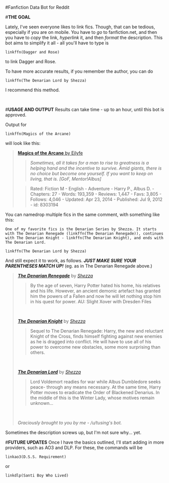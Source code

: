 #Fanfiction Data Bot for Reddit

#**THE GOAL**

Lately, I've seen everyone likes to link fics. Though, that can be tedious, especially if you are on mobile. You have to *go* to fanfiction.net, and then you have to *copy* the link, *hyperlink* it, and then *format* the description. This bot aims to simplify it all - all you'll have to type is

    linkffn(Dagger and Rose)

to link Dagger and Rose.

To have more accurate results, if you remember the author, you can do

    linkffn(The Denarian Lord by Shezza)

I recommend this method.



&nbsp;

#**USAGE AND OUTPUT**
Results can take time - up to an hour, until this bot is approved.

Output for

    linkffn(Magics of the Arcane)

will look like this:
> [**Magics of the Arcane** by Eilyfe](https://www.fanfiction.net/s/8303194/1/Magics-of-the-Arcane)
> > *Sometimes, all it takes for a man to rise to greatness is a helping hand and the incentive to survive. Amid giants, there is no choice but become one yourself. If you want to keep on living, that is. [GoF, Mentor!Albus]*
>
>
> > Rated: Fiction M - English - Adventure - Harry P., Albus D. - Chapters: 27 - Words: 193,359 - Reviews: 1,447 - Favs: 3,805 - Follows: 4,046 - Updated: Apr 23, 2014 - Published: Jul 9, 2012 - id: 8303194

You can namedrop multiple fics in the same comment, with something like this:

    One of my favorite fics is the Denarian Series by Shezza. It starts with The Denarian Renegade (linkffn(The Denarian Renegade)), continues with The Denarian Knight - linkffn(The Denarian Knight), and ends with The Denarian Lord.

    linkffn(The Denarian Lord by Shezza)

And still expect it to work, as follows. ***JUST MAKE SURE YOUR PARENTHESES MATCH UP!*** (eg. as in The Denarian Renegade above.)

> [***The Denarian Renegade***](https://www.fanfiction.net/s/3473224/1/The-Denarian-Renegade) by [*Shezza*](https://www.fanfiction.net/u/524094/Shezza)
>
> >By the age of seven, Harry Potter hated his home, his relatives and his life. However, an ancient demonic artefact has granted him the powers of a Fallen and now he will let nothing stop him in his quest for power. AU: Slight Xover with Dresden Files
>  
>
> &nbsp;
>
> [***The Denarian Knight***](https://www.fanfiction.net/s/3856581/1/The-Denarian-Knight) by [*Shezza*](https://www.fanfiction.net/u/524094/Shezza)
>
> >Sequel to The Denarian Renegade: Harry, the new and reluctant Knight of the Cross, finds himself fighting against new enemies as he is dragged into conflict. He will have to use all of his power to overcome new obstacles, some more surprising than others.
>  
>
> &nbsp;
>
> [***The Denarian Lord***](https://www.fanfiction.net/s/4359957/1/The-Denarian-Lord) by [*Shezza*](https://www.fanfiction.net/u/524094/Shezza)
>
> >Lord Voldemort readies for war while Albus Dumbledore seeks peace- through any means necessary. At the same time, Harry Potter moves to eradicate the Order of Blackened Denarius. In the middle of this is the Winter Lady, whose motives remain unknown...
>  
>
> &nbsp;
>
>
> *Graciously brought to you by me - /u/tusing's bot.*

Sometimes the description screws up, but I'm not sure why... yet.


#**FUTURE UPDATES**
Once I have the basics outlined, I'll start adding in more providers, such as AO3 and DLP. For these, the commands will be

    linkao3(D.S.S. Requirement)

or

    linkdlp(Santi Boy Who Lived)
